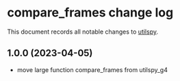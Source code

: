 # compare_frames change log

This document records all notable changes to
[utilspy](https://github.com/Genzo4/compare_frames).

## 1.0.0 (2023-04-05)

- move large function compare_frames from utilspy_g4
